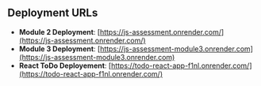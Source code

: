 ## Deployment URLs

- **Module 2 Deployment**: [https://js-assessment.onrender.com/](https://js-assessment.onrender.com/)
- **Module 3 Deployment**: [https://js-assessment-module3.onrender.com](https://js-assessment-module3.onrender.com)
- **React ToDo Deployement**: [https://todo-react-app-f1nl.onrender.com/](https://todo-react-app-f1nl.onrender.com/)
